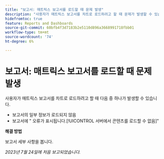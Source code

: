 ```yaml
---
title: "보고서: 매트릭스 보고서를 로드할 때 문제 발생"
description: "사용자가 매트릭스 보고서를 차트로 로드하려고 할 때 문제가 발생할 수 있습니다."
hidefromtoc: true
feature: Reports and Dashboards
source-git-commit: 60bfb4f3d7183b2e5110d896a3668991718fbb01
workflow-type: tm+mt
source-wordcount: '74'
ht-degree: 6%

---
```



# 보고서: 매트릭스 보고서를 로드할 때 문제 발생

사용자가 매트릭스 보고서를 차트로 로드하려고 할 때 다음 중 하나가 발생할 수 있습니다.

* 보고서의 일부 정보가 로드되지 않음
* 보고서에 &quot; 오류가 표시됩니다.[!UICONTROL 서버에서 콘텐츠를 로드할 수 없음]&quot;

**해결 방법**

보고서 세부 사항을 봅니다.

_2023년 7월 24일에 처음 보고되었습니다._

